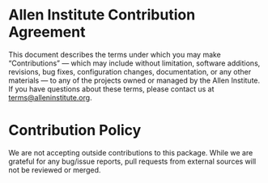 # Allen Institute Contribution Agreement

This document describes the terms under which you may make “Contributions” — 
which may include without limitation, software additions, revisions, bug fixes, configuration changes,
documentation, or any other materials — to any of the projects owned or managed by the Allen Institute.
If you have questions about these terms, please contact us at terms@alleninstitute.org.

# Contribution Policy
We are not accepting outside contributions to this package.  While we are grateful for any bug/issue reports, pull requests from external sources will not be reviewed or merged.
